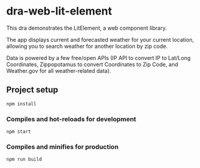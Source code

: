 # dra-web-lit-element

This dra demonstrates the LitElement, a web component library.

The app displays current and forecasted weather for your current location, allowing you to search weather for another location by zip code.

Data is powered by a few free/open APIs (IP API to convert IP to Lat/Long Coordinates, Zippopotamus to convert Coordinates to Zip Code, and Weather.gov for all weather-related data).

## Project setup
```
npm install
```

### Compiles and hot-reloads for development
```
npm start
```

### Compiles and minifies for production
```
npm run build
```